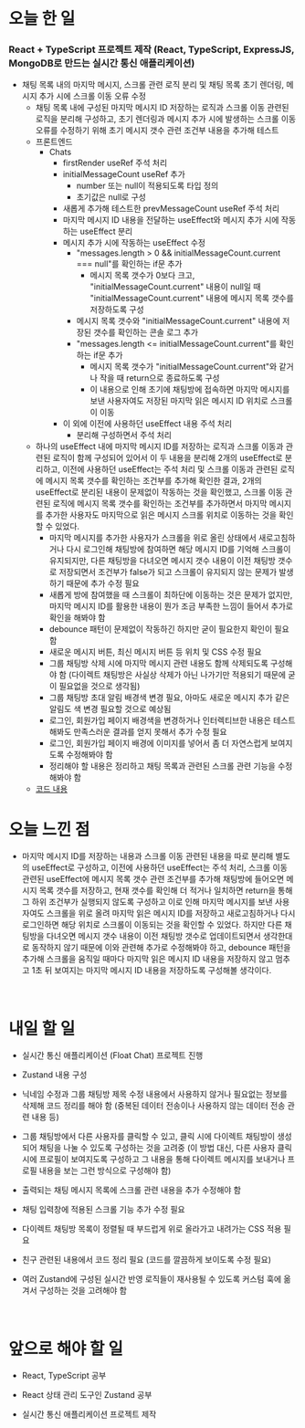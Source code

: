# 오늘 한 일

### React + TypeScript 프로젝트 제작 (React, TypeScript, ExpressJS, MongoDB로 만드는 실시간 통신 애플리케이션)

- 채팅 목록 내의 마지막 메시지, 스크롤 관련 로직 분리 및 채팅 목록 초기 렌더링, 메시지 추가 시에 스크롤 이동 오류 수정
  - 채팅 목록 내에 구성된 마지막 메시지 ID 저장하는 로직과 스크롤 이동 관련된 로직을 분리해 구성하고, 초기 렌더링과 메시지 추가 시에 발생하는 스크롤 이동 오류를 수정하기 위해 초기 메시지 갯수 관련 조건부 내용을 추가해 테스트
  - 프론트엔드
    - Chats
      - firstRender useRef 주석 처리
      - initialMessageCount useRef 추가
        - number 또는 null이 적용되도록 타입 정의
        - 초기값은 null로 구성
      - 새롭게 추가해 테스트한 prevMessageCount useRef 주석 처리
      - 마지막 메시지 ID 내용을 전달하는 useEffect와 메시지 추가 시에 작동하는 useEffect 분리
      - 메시지 추가 시에 작동하는 useEffect 수정
        - "messages.length > 0 && initialMessageCount.current === null"를 확인하는 if문 추가
          - 메시지 목록 갯수가 0보다 크고, "initialMessageCount.current" 내용이 null일 때 "initialMessageCount.current" 내용에 메시지 목록 갯수를 저장하도록 구성
        - 메시지 목록 갯수와 "initialMessageCount.current" 내용에 저장된 갯수를 확인하는 콘솔 로그 추가
        - "messages.length <= initialMessageCount.current"를 확인하는 if문 추가
          - 메시지 목록 갯수가 "initialMessageCount.current"와 같거나 작을 때 return으로 종료하도록 구성
          - 이 내용으로 인해 초기에 채팅방에 접속하면 마지막 메시지를 보낸 사용자여도 저장된 마지막 읽은 메시지 ID 위치로 스크롤이 이동
      - 이 외에 이전에 사용하던 useEffect 내용 주석 처리
        - 분리해 구성하면서 주석 처리
  - 하나의 useEffect 내에 마지막 메시지 ID를 저장하는 로직과 스크롤 이동과 관련된 로직이 함께 구성되어 있어서 이 두 내용을 분리해 2개의 useEffect로 분리하고, 이전에 사용하던 useEffect는 주석 처리 및 스크롤 이동과 관련된 로직에 메시지 목록 갯수를 확인하는 조건부를 추가해 확인한 결과, 2개의 useEffect로 분리된 내용이 문제없이 작동하는 것을 확인했고, 스크롤 이동 관련된 로직에 메시지 목록 갯수를 확인하는 조건부를 추가하면서 마지막 메시지를 추가한 사용자도 마지막으로 읽은 메시지 스크롤 위치로 이동하는 것을 확인할 수 있었다.
    - 마지막 메시지를 추가한 사용자가 스크롤을 위로 올린 상태에서 새로고침하거나 다시 로그인해 채팅방에 참여하면 해당 메시지 ID를 기억해 스크롤이 유지되지만, 다른 채팅방을 다녀오면 메시지 갯수 내용이 이전 채팅방 갯수로 저장되면서 조건부가 false가 되고 스크롤이 유지되지 않는 문제가 발생하기 때문에 추가 수정 필요
    - 새롭게 방에 참여했을 때 스크롤이 최하단에 이동하는 것은 문제가 없지만, 마지막 메시지 ID를 활용한 내용이 뭔가 조금 부족한 느낌이 들어서 추가로 확인을 해봐야 함
    - debounce 패턴이 문제없이 작동하긴 하지만 굳이 필요한지 확인이 필요함
    - 새로운 메시지 버튼, 최신 메시지 버튼 등 위치 및 CSS 수정 필요
    - 그룹 채팅방 삭제 시에 마지막 메시지 관련 내용도 함께 삭제되도록 구성해야 함 (다이렉트 채팅방은 사실상 삭제가 아닌 나가기만 적용되기 때문에 굳이 필요없을 것으로 생각됨)
    - 그룹 채팅방 초대 알림 배경색 변경 필요, 아마도 새로운 메시지 추가 같은 알림도 색 변경 필요할 것으로 예상됨
    - 로그인, 회원가입 페이지 배경색을 변경하거나 인터렉티브한 내용은 테스트해봐도 만족스러운 결과를 얻지 못해서 추가 수정 필요
    - 로그인, 회원가입 페이지 배경에 이미지를 넣어서 좀 더 자연스럽게 보여지도록 수정해봐야 함
    - 정리해야 할 내용은 정리하고 채팅 목록과 관련된 스크롤 관련 기능을 수정해봐야 함
  - [코드 내용](https://github.com/jeongsangtae/float-chat/commit/f44cd77211eb89bcfbdade685c58830ea6c90730)

# 오늘 느낀 점

- 마지막 메시지 ID를 저장하는 내용과 스크롤 이동 관련된 내용을 따로 분리해 별도의 useEffect로 구성하고, 이전에 사용하던 useEffect는 주석 처리, 스크롤 이동 관련된 useEffect에 메시지 목록 갯수 관련 조건부를 추가해 채팅방에 들어오면 메시지 목록 갯수를 저장하고, 현재 갯수를 확인해 더 적거나 일치하면 return을 통해 그 하위 조건부가 실행되지 않도록 구성하고 이로 인해 마지막 메시지를 보낸 사용자여도 스크롤을 위로 올려 마지막 읽은 메시지 ID를 저장하고 새로고침하거나 다시 로그인하면 해당 위치로 스크롤이 이동되는 것을 확인할 수 있었다. 하지만 다른 채팅방을 다녀오면 메시지 갯수 내용이 이전 채팅방 갯수로 업데이트되면서 생각한대로 동작하지 않기 때문에 이와 관련해 추가로 수정해봐야 하고, debounce 패턴을 추가해 스크롤을 움직일 때마다 마지막 읽은 메시지 ID 내용을 저장하지 않고 멈추고 1초 뒤 보여지는 마지막 메시지 ID 내용을 저장하도록 구성해볼 생각이다.

<br />

# 내일 할 일

- 실시간 통신 애플리케이션 (Float Chat) 프로젝트 진행

- Zustand 내용 구성

- 닉네임 수정과 그룹 채팅방 제목 수정 내용에서 사용하지 않거나 필요없는 정보를 삭제해 코드 정리를 해야 함 (중복된 데이터 전송이나 사용하지 않는 데이터 전송 관련 내용 등)

- 그룹 채팅방에서 다른 사용자를 클릭할 수 있고, 클릭 시에 다이렉트 채팅방이 생성되어 채팅을 나눌 수 있도록 구성하는 것을 고려중 (이 방법 대신, 다른 사용자 클릭 시에 프로필이 보여지도록 구성하고 그 내용을 통해 다이렉트 메시지를 보내거나 프로필 내용을 보는 그런 방식으로 구성해야 함)

- 출력되는 채팅 메시지 목록에 스크롤 관련 내용을 추가 수정해야 함

- 채팅 입력창에 적용된 스크롤 기능 추가 수정 필요

- 다이렉트 채팅방 목록이 정렬될 때 부드럽게 위로 올라가고 내려가는 CSS 적용 필요

- 친구 관련된 내용에서 코드 정리 필요 (코드를 깔끔하게 보이도록 수정 필요)

- 여러 Zustand에 구성된 실시간 반영 로직들이 재사용될 수 있도록 커스텀 훅에 옮겨서 구성하는 것을 고려해야 함

<br />

# 앞으로 해야 할 일

- React, TypeScript 공부

- React 상태 관리 도구인 Zustand 공부

- 실시간 통신 애플리케이션 프로젝트 제작
